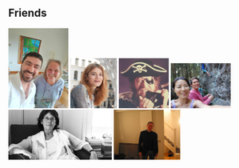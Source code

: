 ## Friends

<img src="../assets/images/george.jpg" width="120px" />

<img src="../assets/images/sozita_goudouna.jpg" height="100px" />

<img src="../assets/images/hector.jpg" height="100px" width="100px" />

<img src="../assets/images/anto_soo.jpg" width="120px" />

<img src="../assets/images/marlena-politopoulou.jpg" height="100px" />

<img src="../assets/images/spilios.jpg" height="100px" />
